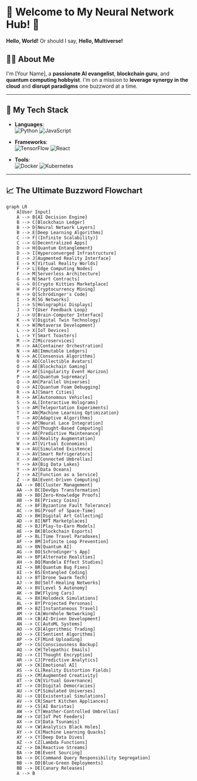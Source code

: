 # 🎉 Welcome to My Neural Network Hub! 🤖

**Hello, World!** Or should I say, **Hello, Multiverse!**

## 👨‍💻 About Me

I'm [Your Name], a **passionate AI evangelist**, **blockchain guru**, and **quantum computing hobbyist**. I'm on a mission to **leverage synergy in the cloud** and **disrupt paradigms** one buzzword at a time.

---

## 🚀 My Tech Stack

- **Languages**:  
  ![Python](https://img.shields.io/badge/Python-🧬-blue) ![JavaScript](https://img.shields.io/badge/JavaScript-⚡-yellow)

- **Frameworks**:  
  ![TensorFlow](https://img.shields.io/badge/TensorFlow-🔮-orange) ![React](https://img.shields.io/badge/React-🌐-blue)

- **Tools**:  
  ![Docker](https://img.shields.io/badge/Docker-🐳-lightblue) ![Kubernetes](https://img.shields.io/badge/Kubernetes-☸️-blue)

---

## 📈 The Ultimate Buzzword Flowchart

```mermaid
graph LR
    A[User Input]
    A --> B{AI Decision Engine}
    B --> C[Blockchain Ledger]
    B --> D[Neural Network Layers]
    B --> E[Deep Learning Algorithms]
    C --> F[(Infinite Scalability)]
    C --> G[Decentralized Apps]
    D --> H{Quantum Entanglement}
    D --> I[Hyperconverged Infrastructure]
    E --> J[Augmented Reality Interface]
    E --> K[Virtual Reality Worlds]
    F --> L[Edge Computing Nodes]
    F --> M[Serverless Architecture]
    G --> N[Smart Contracts]
    G --> O[Crypto Kitties Marketplace]
    H --> P[Cryptocurrency Mining]
    H --> Q[Schrödinger's Code]
    I --> R[5G Networks]
    I --> S[Holographic Displays]
    J --> T{User Feedback Loop}
    J --> U[Brain-Computer Interface]
    K --> V[Digital Twin Technology]
    K --> W[Metaverse Development]
    L --> X[IoT Devices]
    L --> Y[Smart Toasters]
    M --> Z[Microservices]
    M --> AA[Container Orchestration]
    N --> AB[Immutable Ledgers]
    N --> AC[Consensus Algorithms]
    O --> AD[Collectible Avatars]
    O --> AE[Blockchain Gaming]
    P --> AF[Singularity Event Horizon]
    P --> AG[Quantum Supremacy]
    Q --> AH[Parallel Universes]
    Q --> AI[Quantum Foam Debugging]
    R --> AJ[Smart Cities]
    R --> AK[Autonomous Vehicles]
    S --> AL[Interactive Holograms]
    S --> AM[Teleportation Experiments]
    T --> AN{Machine Learning Optimization}
    T --> AO[Adaptive Algorithms]
    U --> AP[Neural Lace Integration]
    U --> AQ[Thought-Based Computing]
    V --> AR[Predictive Maintenance]
    V --> AS[Reality Augmentation]
    W --> AT[Virtual Economies]
    W --> AU[Simulated Existence]
    X --> AV[Smart Refrigerators]
    X --> AW[Connected Umbrellas]
    Y --> AX{Big Data Lakes}
    Y --> AY[Data Oceans]
    Z --> AZ[Function as a Service]
    Z --> BA[Event-Driven Computing]
    AA --> BB[Cluster Management]
    AA --> BC[DevOps Transformation]
    AB --> BD[Zero-Knowledge Proofs]
    AB --> BE[Privacy Coins]
    AC --> BF[Byzantine Fault Tolerance]
    AC --> BG[Proof of Space-Time]
    AD --> BH[Digital Art Collecting]
    AD --> BI[NFT Marketplaces]
    AE --> BJ[Play-to-Earn Models]
    AE --> BK[Blockchain Esports]
    AF --> BL[Time Travel Paradoxes]
    AF --> BM[Infinite Loop Prevention]
    AG --> BN[Quantum AI]
    AG --> BO[Schrodinger's App]
    AH --> BP[Alternate Realities]
    AH --> BQ[Mandela Effect Studies]
    AI --> BR[Quantum Bug Fixes]
    AI --> BS[Entangled Coding]
    AJ --> BT[Drone Swarm Tech]
    AJ --> BU[Self-Healing Networks]
    AK --> BV[Level 5 Autonomy]
    AK --> BW[Flying Cars]
    AL --> BX[Holodeck Simulations]
    AL --> BY[Projected Personas]
    AM --> BZ[Instantaneous Travel]
    AM --> CA[Wormhole Networking]
    AN --> CB[AI-Driven Development]
    AN --> CC[AutoML Systems]
    AO --> CD[Algorithmic Trading]
    AO --> CE[Sentient Algorithms]
    AP --> CF[Mind Uploading]
    AP --> CG[Consciousness Backup]
    AQ --> CH[Telepathic Emails]
    AQ --> CI[Thought Encryption]
    AR --> CJ[Predictive Analytics]
    AR --> CK[Emotional AI]
    AS --> CL[Reality Distortion Fields]
    AS --> CM[Augmented Creativity]
    AT --> CN[Virtual Governance]
    AT --> CO[Digital Democracies]
    AU --> CP[Simulated Universes]
    AU --> CQ[Existential Simulations]
    AV --> CR[Smart Kitchen Appliances]
    AV --> CS[AI Baristas]
    AW --> CT[Weather-Controlled Umbrellas]
    AW --> CU[IoT Pet Feeders]
    AX --> CV[Data Tsunamis]
    AX --> CW[Analytics Black Holes]
    AY --> CX[Machine Learning Quacks]
    AY --> CY[Deep Data Dives]
    AZ --> CZ[Lambda Functions]
    AZ --> DA[Reactive Streams]
    BA --> DB[Event Sourcing]
    BA --> DC[Command Query Responsibility Segregation]
    BB --> DD[Blue-Green Deployments]
    BB --> DE[Canary Releases]
    A --> B
